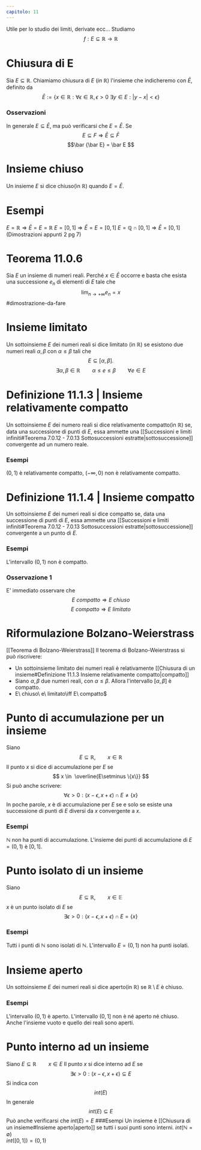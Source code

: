```yaml
---
capitolo: 11
---
```

Utile per lo studio dei limiti, derivate ecc...
Studiamo
$$f:E\subseteq\mathbb{R} \to \mathbb{R}$$
# Chiusura di E
Sia $E\subseteq\mathbb{R}$. Chiamiamo chiusura di $E\ (in\ \mathbb{R})$  l'insieme che indicheremo con $\bar E$, definito da
$$\bar E := \{x\in\mathbb{R}: \forall \epsilon \in \mathbb{R},\epsilon > 0\ \exists y\in E:|y-x|<\epsilon\}$$
### Osservazioni
In generale $E \subseteq \bar E$, ma può verificarsi che $E = \bar E$.
Se
$$E \subseteq F \Rightarrow \bar E \subseteq \bar F$$
$$\bar {\bar E} = \bar E $$
# Insieme chiuso
Un insieme $E$ si dice chiuso(in $\mathbb{R}$) quando $E = \bar E$.

# Esempi
$E = \mathbb{R} \Rightarrow \bar E = E = \mathbb{R}$
$E = [0,1] \Rightarrow \bar E = E = [0,1]$
$E = \mathbb{Q} \cap [0,1] \Rightarrow \bar E = [0,1]$ (Dimostrazioni appunti 2 pg 7)

# Teorema 11.0.6
Sia $E$ un insieme di numeri reali. Perché $x \in \bar E$ occorre e basta che esista una successione $e_n$ di elementi di $E$ tale che
$$\lim_{n\to+\infty}e_{n}= x$$
#dimostrazione-da-fare 

# Insieme limitato
Un sottoinsieme $E$ dei numeri reali si dice limitato (in $\mathbb{R}$) se esistono due numeri reali $\alpha,\beta$ con $\alpha \le \beta$ tali che 
$$E \subseteq [\alpha,\beta].$$
$$\exists \alpha,\beta \in \mathbb{R}\qquad\alpha\le e\le\beta\qquad \forall e \in E$$
# Definizione 11.1.3 | Insieme relativamente compatto
Un sottoinsieme $E$ dei numero reali si dice relativamente compatto(in $\mathbb{R}$) se, data una successione di punti di $E$, essa ammette una [[Successioni e limiti infiniti#Teorema 7.0.12 - 7.0.13 Sottosuccessioni estratte|sottosuccessione]] convergente ad un numero reale.
### Esempi
$(0,1)$ è relativamente compatto, $(-\infty,0)$ non è relativamente compatto.
# Definizione 11.1.4 | Insieme compatto
Un sottoinsieme $E$ dei numeri reali si dice compatto se, data una successione di punti di $E$, essa ammette una [[Successioni e limiti infiniti#Teorema 7.0.12 - 7.0.13 Sottosuccessioni estratte|sottosuccessione]] convergente a un punto di $E$.
### Esempi
L'intervallo $(0,1)$ non è compatto.

### Osservazione 1
E' immediato osservare che 
$$E\ compatto\Rightarrow E\ chiuso$$
$$E\ compatto\Rightarrow E\ limitato$$
# Riformulazione Bolzano-Weierstrass
[[Teorema di Bolzano-Weierstrass]]
Il teorema di Bolzano-Weierstrass si può riscrivere:
- Un sottoinsieme limitato dei numeri reali è relativamente [[Chiusura di un insieme#Definizione 11.1.3 Insieme relativamente compatto|compatto]]
- Siano $\alpha,\beta$ due numeri reali, con $\alpha \le \beta$. Allora l'intervallo $[\alpha,\beta]$ è compatto.
- E\ chiuso\ e\ limitato\iff E\ compatto$

# Punto di accumulazione per un insieme
Siano
$$E\subseteq \mathbb{R},\qquad x\in \mathbb{R}$$
Il punto $x$ si dice di accumulazione per $E$ se
$$
x \in  \overline{E\setminus \{x\}}
$$
Si può anche scrivere:
$$\forall \epsilon > 0:(x-\epsilon,x+\epsilon) \cap E \not = \{x\}$$
In poche parole, $x$ è di accumulazione per $E$ se e solo se esiste una successione di punti di $E$ diversi da $x$ convergente a $x$.
### Esempi
$\mathbb{N}$ non ha punti di accumulazione.
L'insieme dei punti di accumulazione di $E = (0,1)$ è $[0,1]$.

# Punto isolato di un insieme
Siano
$$E\subseteq \mathbb{R},\qquad x\in \mathbb{E}$$
$x$ è un punto isolato di $E$ se
$$\exists \epsilon > 0:(x-\epsilon,x+\epsilon) \cap E = \{x\}$$
### Esempi
Tutti i punti di $\mathbb{N}$ sono isolati di $\mathbb{N}$.
L'intervallo $E = (0,1)$ non ha punti isolati.

# Insieme aperto
Un sottoinsieme $E$ dei numeri reali si dice aperto(in $\mathbb{R}$) se $\mathbb{R}\setminus E$ è chiuso.
### Esempi
L'intervallo $(0,1)$ è aperto.
L'intervallo $(0,1]$ non è né aperto né chiuso.
Anche l'insieme vuoto e quello dei reali sono aperti.

# Punto interno ad un insieme
Siano $E\subseteq \mathbb{R}\qquad x\in E$
Il punto $x$ si dice interno ad $E$ se 
$$\exists \epsilon >0:(x-\epsilon,x+\epsilon) \subseteq E$$
Si indica con 
$$int(E)$$
In generale$$int(E) \subseteq E$$
Può anche verificarsi che $int(E) = E$
###Esempi
Un insieme è [[Chiusura di un insieme#Insieme aperto|aperto]] se tutti i suoi punti sono interni.
$int(\mathbb{N} = \emptyset)$  
$int([0,1]) = (0,1)$
